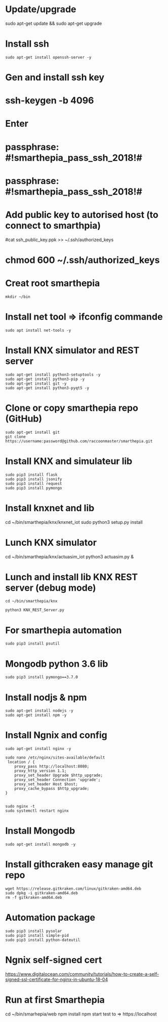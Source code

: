 
# Update/upgrade
 sudo apt-get update && sudo apt-get upgrade

# Install ssh
    sudo apt-get install openssh-server -y

# Gen and install ssh key
# ssh-keygen -b 4096
# Enter
# passphrase: #!smarthepia_pass_ssh_2018!#
# passphrase: #!smarthepia_pass_ssh_2018!#


# Add public key to autorised host (to connect to smarthpia)
#cat ssh_public_key.ppk >> ~/.ssh/authorized_keys
# chmod 600 ~/.ssh/authorized_keys

# Creat root smarthepia
    mkdir ~/bin

# Install net tool => ifconfig commande
    sudo apt install net-tools -y

# Install KNX simulator and REST server
	sudo apt-get install python3-setuptools -y
	sudo apt-get install python3-pip -y
	sudo apt-get install git -y
	sudo apt-get install python3-pyqt5 -y

# Clone or copy smarthepia repo (GitHub)
	sudo apt-get install git
	git clone https://username:password@github.com/raccoonmaster/smarthepia.git

# Install KNX and simulateur lib
    sudo pip3 install flask
    sudo pip3 install jsonify
    sudo pip3 install request
    sudo pip3 install pymongo
    
# Install knxnet and lib
cd ~/bin/smarthepia/knx/knxnet_iot
sudo python3 setup.py install

# Lunch KNX simulator
cd ~/bin/smarthepia/knx/actuasim_iot
    python3 actuasim.py &

# Lunch and install lib KNX REST server (debug mode)
    cd ~/bin/smarthepia/knx

    python3 KNX_REST_Server.py

# For smarthepia automation
    sudo pip3 install psutil


# Mongodb python 3.6 lib
	sudo pip3 install pymongo==3.7.0

# Install nodjs & npm
	sudo apt-get install nodejs -y
	sudo apt-get install npm -y

# Install Ngnix and config
	sudo apt-get install nginx -y

	sudo nano /etc/nginx/sites-available/default
	 location / {
        proxy_pass http://localhost:8080;
        proxy_http_version 1.1;
        proxy_set_header Upgrade $http_upgrade;
        proxy_set_header Connection 'upgrade';
        proxy_set_header Host $host;
        proxy_cache_bypass $http_upgrade;
    }


	sudo nginx -t
	sudo systemctl restart nginx

# Install Mongodb
	sudo apt-get install mongodb -y

# Install githcraken easy manage git repo
	wget https://release.gitkraken.com/linux/gitkraken-amd64.deb
	sudo dpkg -i gitkraken-amd64.deb
	rm -f gitkraken-amd64.deb


# Automation package

	sudo pip3 install pysolar
	sudo pip3 install simple-pid
	sudo pip3 install python-dateutil

# Ngnix self-signed cert
 https://www.digitalocean.com/community/tutorials/how-to-create-a-self-signed-ssl-certificate-for-nginx-in-ubuntu-18-04

# Run at first Smarthepia
cd ~/bin/smarhepia/web
npm install
npm start
test to => https://localhost
